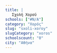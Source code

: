 ```yaml
---
title: |
   Σχολή Χορού
schools: ["#N/A"]
category: "Χορός"
slug: "sxoli-xoroy"
slugCategory: "xoros"
schoolscount: "0"
city: "Αθήνα"
---
```


